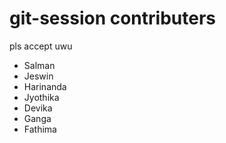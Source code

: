 # git-session contributers
pls accept uwu
- Salman
- Jeswin
- Harinanda 
- Jyothika
- Devika
- Ganga
- Fathima



